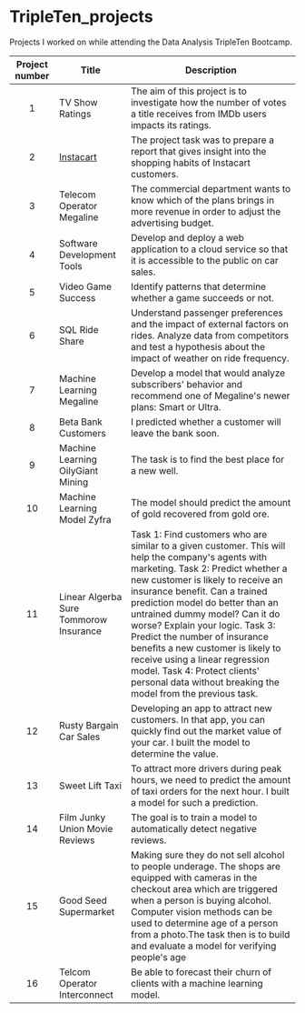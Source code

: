 # TripleTen_projects
Projects I worked on while attending the Data Analysis TripleTen Bootcamp.


| Project number | Title | Description |
| :-----------: | ----------- |----------- |
| 1 | TV Show Ratings| The aim of this project is to investigate how the number of votes a title receives from IMDb users impacts its ratings.|
| 2 | [Instacart](https://github.com/zarina-perez/TripleTen_projects/tree/main/02-EDA_project) | The project task was to prepare a report that gives insight into the shopping habits of Instacart customers.|
| 3 | Telecom Operator Megaline | The commercial department wants to know which of the plans brings in more revenue in order to adjust the advertising budget.|
| 4 | Software Development Tools | Develop and deploy a web application to a cloud service so that it is accessible to the public on car sales.|
| 5 | Video Game Success | Identify patterns that determine whether a game succeeds or not.|
| 6 | SQL Ride Share | Understand passenger preferences and the impact of external factors on rides. Analyze data from competitors and test a hypothesis about the impact of weather on ride frequency.|
| 7 | Machine Learning Megaline | Develop a model that would analyze subscribers' behavior and recommend one of Megaline's newer plans: Smart or Ultra.|
| 8 | Beta Bank Customers | I predicted whether a customer will leave the bank soon.|
| 9 | Machine Learning OilyGiant Mining | The task is to find the best place for a new well.|
| 10 | Machine Learning Model Zyfra | The model should predict the amount of gold recovered from gold ore.|
| 11 | Linear Algerba Sure Tommorow Insurance | Task 1: Find customers who are similar to a given customer. This will help the company's agents with marketing. Task 2: Predict whether a new customer is likely to receive an insurance benefit. Can a trained prediction model do better than an untrained dummy model? Can it do worse? Explain your logic. Task 3: Predict the number of insurance benefits a new customer is likely to receive using a linear regression model. Task 4: Protect clients' personal data without breaking the model from the previous task.|
| 12 | Rusty Bargain Car Sales | Developing an app to attract new customers. In that app, you can quickly find out the market value of your car. I built the model to determine the value.|
| 13 | Sweet Lift Taxi | To attract more drivers during peak hours, we need to predict the amount of taxi orders for the next hour. I built a model for such a prediction.|
| 14 | Film Junky Union Movie Reviews | The goal is to train a model to automatically detect negative reviews.|
| 15 | Good Seed Supermarket | Making sure they do not sell alcohol to people underage. The shops are equipped with cameras in the checkout area which are triggered when a person is buying alcohol. Computer vision methods can be used to determine age of a person from a photo.The task then is to build and evaluate a model for verifying people's age|
| 16 | Telcom Operator Interconnect | Be able to forecast their churn of clients with a machine learning model.|
